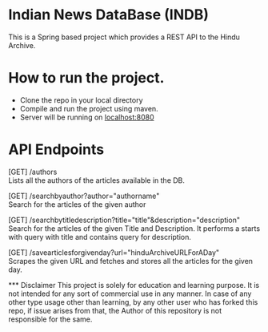 # Indian News DataBase (INDB)

This is a Spring based project which provides a REST API to the Hindu Archive.

# How to run the project.

  - Clone the repo in your local directory
  - Compile and run the project using maven.
  - Server will be running on [localhost:8080](localhost:8080)

# API Endpoints

[GET]  /authors<br>
Lists all the authors of the articles available in the DB.


[GET]  /searchbyauthor?author="authorname" <br>
Search for the articles of the given author

[GET]  /searchbytitledescription?title="title"&description="description"<br>
Search for the articles of the given Title and Description. 
It performs a starts with query with title and contains query for description.

[GET]  /savearticlesforgivenday?url="hinduArchiveURLForADay"<br>
Scrapes the given URL and fetches and stores all the articles for the given day.



*** Disclaimer
This project is solely for education and learning purpose. It is not intended for any sort of commercial use in any manner. In case of any other type usage other than learning, by any other user who has forked this repo, if issue arises from that, the Author of this repository is not responsible for the same. 
